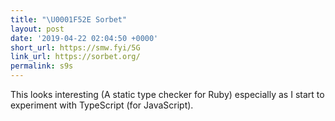 ```yaml
---
title: "\U0001F52E Sorbet"
layout: post
date: '2019-04-22 02:04:50 +0000'
short_url: https://smw.fyi/5G
link_url: https://sorbet.org/
permalink: s9s
---
```

This looks interesting (A static type checker for Ruby) especially as I start to experiment with TypeScript (for JavaScript).
